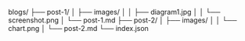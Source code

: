 blogs/
├── post-1/
│   ├── images/
│   │   ├── diagram1.jpg
│   │   └── screenshot.png
│   └── post-1.md
├── post-2/
│   ├── images/
│   │   └── chart.png
│   └── post-2.md
└── index.json